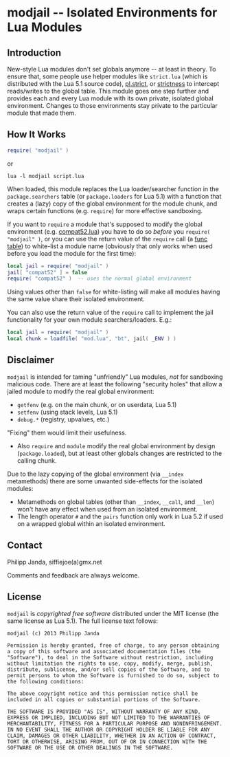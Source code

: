 #          modjail -- Isolated Environments for Lua Modules          #

##                           Introduction                           ##

New-style Lua modules don't set globals anymore -- at least in theory.
To ensure that, some people use helper modules like `strict.lua`
(which is distributed with the Lua 5.1 source code), [pl.strict][1],
or [strictness][2] to intercept reads/writes to the global table. This
module goes one step further and provides each and every Lua module
with its own private, isolated global environment. Changes to those
environments stay private to the particular module that made them.


##                           How It Works                           ##

```lua
require( "modjail" )
```
or
```Shell
lua -l modjail script.lua
```

When loaded, this module replaces the Lua loader/searcher function in
the `package.searchers` table (or `package.loaders` for Lua 5.1) with
a function that creates a (lazy) copy of the global environment for
the module chunk, and wraps certain functions (e.g. `require`) for
more effective sandboxing.

If you want to `require` a module that's supposed to modify the global
environment (e.g. [compat52.lua][3]) you have to do so *before* you
`require( "modjail" )`, or you can use the return value of the
`require` call (a [func table][4]) to white-list a module name
(obviously that only works when used before you load the module for
the first time):

```lua
local jail = require( "modjail" )
jail[ "compat52" ] = false
require( "compat52" )  -- uses the normal global environment
```

Using values other than `false` for white-listing will make all
modules having the same value share their isolated environment.

You can also use the return value of the `require` call to implement
the jail functionality for your own module searchers/loaders. E.g.:

```lua
local jail = require( "modjail" )
local chunk = loadfile( "mod.lua", "bt", jail( _ENV ) )
```


##                            Disclaimer                            ##

`modjail` is intended for taming "unfriendly" Lua modules, *not* for
sandboxing malicious code. There are at least the following "security
holes" that allow a jailed module to modify the real global
environment:

*   `getfenv` (e.g. on the main chunk, or on userdata, Lua 5.1)
*   `setfenv` (using stack levels, Lua 5.1)
*   `debug.*` (registry, upvalues, etc.)

"Fixing" them would limit their usefulness.

*   Also `require` and `module` modify the real global environment by
    design (`package.loaded`), but at least other globals changes are
    restricted to the calling chunk.

Due to the lazy copying of the global environment (via `__index`
metamethods) there are some unwanted side-effects for the isolated
modules:

*   Metamethods on global tables (other than `__index`, `__call`, and
    `__len`) won't have any effect when used from an isolated
    environment.
*   The length operator `#` and the `pairs` function only work in Lua
    5.2 if used on a wrapped global within an isolated environment.

  [1]: https://github.com/stevedonovan/Penlight/blob/master/lua/pl/strict.lua
  [2]: https://github.com/Yonaba/strictness/
  [3]: https://github.com/hishamhm/lua-compat-5.2/
  [4]: http://lua-users.org/wiki/FuncTables


##                              Contact                             ##

Philipp Janda, siffiejoe(a)gmx.net

Comments and feedback are always welcome.


##                              License                             ##

`modjail` is *copyrighted free software* distributed under the MIT
license (the same license as Lua 5.1). The full license text follows:

    modjail (c) 2013 Philipp Janda

    Permission is hereby granted, free of charge, to any person obtaining
    a copy of this software and associated documentation files (the
    "Software"), to deal in the Software without restriction, including
    without limitation the rights to use, copy, modify, merge, publish,
    distribute, sublicense, and/or sell copies of the Software, and to
    permit persons to whom the Software is furnished to do so, subject to
    the following conditions:

    The above copyright notice and this permission notice shall be
    included in all copies or substantial portions of the Software.

    THE SOFTWARE IS PROVIDED "AS IS", WITHOUT WARRANTY OF ANY KIND,
    EXPRESS OR IMPLIED, INCLUDING BUT NOT LIMITED TO THE WARRANTIES OF
    MERCHANTABILITY, FITNESS FOR A PARTICULAR PURPOSE AND NONINFRINGEMENT.
    IN NO EVENT SHALL THE AUTHOR OR COPYRIGHT HOLDER BE LIABLE FOR ANY
    CLAIM, DAMAGES OR OTHER LIABILITY, WHETHER IN AN ACTION OF CONTRACT,
    TORT OR OTHERWISE, ARISING FROM, OUT OF OR IN CONNECTION WITH THE
    SOFTWARE OR THE USE OR OTHER DEALINGS IN THE SOFTWARE.

